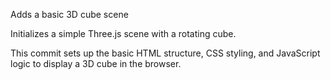 Adds a basic 3D cube scene

Initializes a simple Three.js scene with a rotating cube.

This commit sets up the basic HTML structure, CSS styling,
and JavaScript logic to display a 3D cube in the browser.

